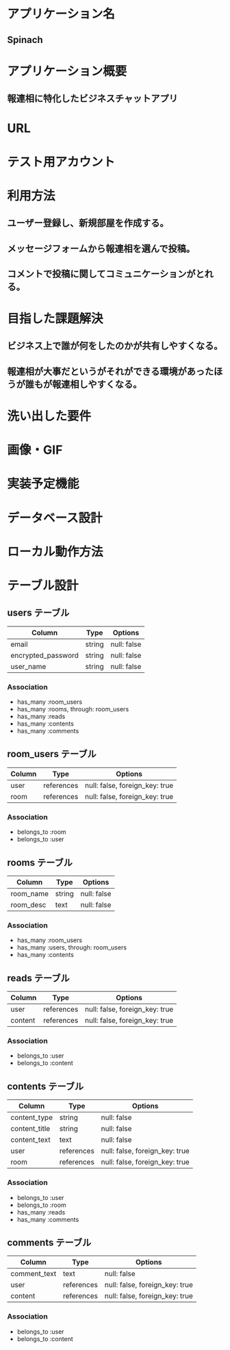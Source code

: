 # アプリケーション名
## Spinach

# アプリケーション概要
## 報連相に特化したビジネスチャットアプリ

# URL

# テスト用アカウント

# 利用方法
## ユーザー登録し、新規部屋を作成する。
## メッセージフォームから報連相を選んで投稿。
## コメントで投稿に関してコミュニケーションがとれる。

# 目指した課題解決
## ビジネス上で誰が何をしたのかが共有しやすくなる。
## 報連相が大事だというがそれができる環境があったほうが誰もが報連相しやすくなる。

# 洗い出した要件

# 画像・GIF

# 実装予定機能

# データベース設計

# ローカル動作方法







# テーブル設計

## users テーブル

| Column             | Type   | Options     |
| ------------------ | ------ | ----------- |
| email              | string | null: false |
| encrypted_password | string | null: false |
| user_name          | string | null: false |

### Association

- has_many :room_users
- has_many :rooms, through: room_users
- has_many :reads
- has_many :contents
- has_many :comments


## room_users テーブル

| Column | Type       | Options                        |
| ------ | ---------- | ------------------------------ |
| user   | references | null: false, foreign_key: true |
| room   | references | null: false, foreign_key: true |

### Association

- belongs_to :room
- belongs_to :user


## rooms テーブル

| Column    | Type   | Options     |
| --------- | ------ | ----------- |
| room_name | string | null: false |
| room_desc | text   | null: false |

### Association

- has_many :room_users
- has_many :users, through: room_users
- has_many :contents


## reads テーブル

| Column  | Type       | Options                        |
| ------- | ---------- | ------------------------------ |
| user    | references | null: false, foreign_key: true |
| content | references | null: false, foreign_key: true |

### Association

- belongs_to :user
- belongs_to :content


## contents テーブル

| Column        | Type       | Options                        |
| ------------- | ---------- | ------------------------------ |
| content_type  | string     | null: false                    |
| content_title | string     | null: false                    |
| content_text  | text       | null: false                    |
| user          | references | null: false, foreign_key: true |
| room          | references | null: false, foreign_key: true |

### Association

- belongs_to :user
- belongs_to :room
- has_many :reads
- has_many :comments


## comments テーブル

| Column       | Type       | Options                        |
| ------------ | ---------- | ------------------------------ |
| comment_text | text       | null: false                    |
| user         | references | null: false, foreign_key: true |
| content      | references | null: false, foreign_key: true |

### Association

- belongs_to :user
- belongs_to :content